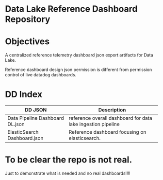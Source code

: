 # Data Lake Reference Dashboard Repository 

# Objectives
A centralized reference telemetry dashboard json export artifacts for Data Lake.

Reference dashboard design json permission is different from permission control of live datadog dashboards.

# DD Index 
| DD JSON | Description |
| ---------- | --------------- | 
| Data Pipeline Dashboard DL.json | reference overall dashboard for data lake ingestion pipeline | 
| ElasticSearch Dashboard.json | Reference dashboard focusing on elasticsearch. | 



# To be clear the repo is not real.
Just to demonstrate what is needed and no real dashboards!!!! 